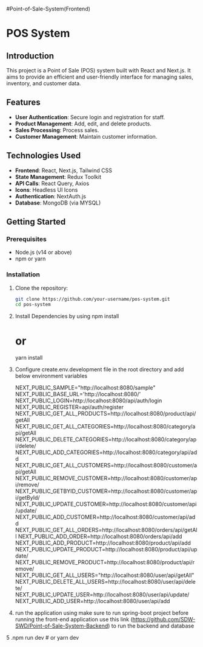 #Point-of-Sale-System(Frontend)
# POS System

## Introduction
This project is a Point of Sale (POS) system built with React and Next.js. It aims to provide an efficient and user-friendly interface for managing sales, inventory, and customer data.

## Features
- **User Authentication**: Secure login and registration for staff.
- **Product Management**: Add, edit, and delete products.
- **Sales Processing**: Process sales.
- **Customer Management**: Maintain customer information.


## Technologies Used
- **Frontend**: React, Next.js, Tailwind CSS
- **State Management**: Redux Toolkit
- **API Calls**: React Query, Axios
- **Icons**: Headless UI Icons
- **Authentication**: NextAuth.js
- **Database**: MongoDB (via MYSQL)

## Getting Started

### Prerequisites
- Node.js (v14 or above)
- npm or yarn

### Installation

1. Clone the repository:
   ```bash
   git clone https://github.com/your-username/pos-system.git
   cd pos-system
2. Install Dependencies by using
    npm install
    # or
    yarn install

3. Configure  create.env.development file in the root directory and add below environment variables

   NEXT_PUBLIC_SAMPLE="http://localhost:8080/sample"
   NEXT_PUBLIC_BASE_URL='http://localhost:8080/'
   NEXT_PUBLIC_LOGIN=http://localhost:8080/api/auth/login
   NEXT_PUBLIC_REGISTER=api/auth/register
   NEXT_PUBLIC_GET_ALL_PRODUCTS=http://localhost:8080/product/api/getAll
   NEXT_PUBLIC_GET_ALL_CATEGORIES=http://localhost:8080/category/api/getAll
   NEXT_PUBLIC_DELETE_CATEGORIES=http://localhost:8080/category/api/delete/
   NEXT_PUBLIC_ADD_CATEGORIES=http://localhost:8080/category/api/add
   NEXT_PUBLIC_GET_ALL_CUSTOMERS=http://localhost:8080/customer/api/getAll
   NEXT_PUBLIC_REMOVE_CUSTOMER=http://localhost:8080/customer/api/remove/
   NEXT_PUBLIC_GETBYID_CUSTOMER=http://localhost:8080/customer/api/getById/
   NEXT_PUBLIC_UPDATE_CUSTOMER=http://localhost:8080/customer/api/update/
   NEXT_PUBLIC_ADD_CUSTOMER=http://localhost:8080/customer/api/add
   NEXT_PUBLIC_GET_ALL_ORDERS=http://localhost:8080/orders/api/getAll
   NEXT_PUBLIC_ADD_ORDER=http://localhost:8080/orders/api/add
   NEXT_PUBLIC_ADD_PRODUCT=http://localhost:8080/product/api/add
   NEXT_PUBLIC_UPDATE_PRODUCT=http://localhost:8080/product/api/update/
   NEXT_PUBLIC_REMOVE_PRODUCT=http://localhost:8080/product/api/remove/
   NEXT_PUBLIC_GET_ALL_USERS="http://localhost:8080/user/api/getAll"
   NEXT_PUBLIC_DELETE_ALL_USERS=http://localhost:8080/user/api/delete/
   NEXT_PUBLIC_UPDATE_USER=http://localhost:8080/user/api/update/
   NEXT_PUBLIC_ADD_USER=http://localhost:8080/user/api/add
   
5. run the application using
     make sure to run spring-boot project before running the front-end application use this link (https://github.com/SDW-SWD/Point-of-Sale-System-Backend) to run the backend and database 


 5 .npm run dev
    # or
    yarn dev


